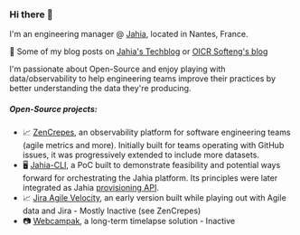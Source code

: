 ### Hi there 👋

I'm an engineering manager @ [Jahia](https://github.com/jahia/), located in Nantes, France.

📝 Some of my blog posts on [Jahia's Techblog](https://medium.com/@fgerthoffert) or [OICR Softeng's blog](https://softeng.oicr.on.ca/blog/category/francois_gerthoffert)

I'm passionate about Open-Source and enjoy playing with data/observability to help engineering teams improve their practices by better understanding the data they're producing.

##### Open-Source projects:

- 📈 [ZenCrepes](https://github.com/zencrepes), an observability platform for software engineering teams (agile metrics and more). Initially built for teams operating with GitHub issues, it was progressively extended to include more datasets.
- 🖥️ [Jahia-CLI](https://github.com/Fgerthoffert/jahia-cli), a PoC built to demonstrate feasibility and potential ways forward for orchestrating the Jahia platform. Its principles were later integrated as Jahia [provisioning API](https://github.com/Jahia/jahia/tree/master/bundles/provisioning).
- 📈 [Jira Agile Velocity](https://github.com/Fgerthoffert/jira-agile-velocity), an early version built while playing out with Agile data and Jira - Mostly Inactive (see ZenCrepes)
- 📷 [Webcampak](https://github.com/webcampak), a long-term timelapse solution - Inactive


<!--
**Fgerthoffert/fgerthoffert** is a ✨ _special_ ✨ repository because its `README.md` (this file) appears on your GitHub profile.

Here are some ideas to get you started:

- 🔭 I’m currently working on ...
- 🌱 I’m currently learning ...
- 👯 I’m looking to collaborate on ...
- 🤔 I’m looking for help with ...
- 💬 Ask me about ...
- 📫 How to reach me: ...
- 😄 Pronouns: ...
- ⚡ Fun fact: ...
-->
